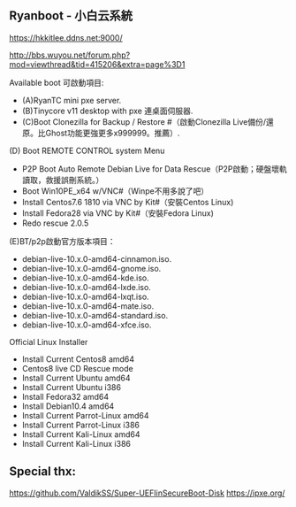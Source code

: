## Ryanboot - 小白云系統

https://hkkitlee.ddns.net:9000/

http://bbs.wuyou.net/forum.php?mod=viewthread&tid=415206&extra=page%3D1

Available boot 可啟動項目:

*  (A)RyanTC mini pxe server.
*  (B)Tinycore v11 desktop with pxe 連桌面伺服器.
*  (C)Boot Clonezilla for Backup / Restore #（啟動Clonezilla Live備份/還原。比Ghost功能更強更多x999999。推薦）.


(D) Boot REMOTE CONTROL system Menu
*  P2P Boot Auto Remote Debian Live for Data Rescue（P2P啟動；硬盤壞軌讀取，救援誤刪系統。）
*  Boot Win10PE_x64 w/VNC#（Winpe不用多說了吧）
*  Install Centos7.6 1810 via VNC by Kit#（安裝Centos Linux)
*  Install Fedora28 via VNC by Kit#（安裝Fedora Linux)
*  Redo rescue 2.0.5

(E)BT/p2p啟動官方版本項目：
*  debian-live-10.x.0-amd64-cinnamon.iso.
*  debian-live-10.x.0-amd64-gnome.iso.
*  debian-live-10.x.0-amd64-kde.iso.
*  debian-live-10.x.0-amd64-lxde.iso.
*  debian-live-10.x.0-amd64-lxqt.iso.
*  debian-live-10.x.0-amd64-mate.iso.
*  debian-live-10.x.0-amd64-standard.iso.
*  debian-live-10.x.0-amd64-xfce.iso.

Official Linux Installer
*  Install Current Centos8 amd64
*  Centos8 live CD Rescue mode
*  Install Current Ubuntu amd64
*  Install Current Ubuntu i386
*  Install Fedora32 amd64
*  Install Debian10.4 amd64
*  Install Current Parrot-Linux amd64
*  Install Current Parrot-Linux i386
*  Install Current Kali-Linux amd64
*  Install Current Kali-Linux i386


## Special thx:
https://github.com/ValdikSS/Super-UEFIinSecureBoot-Disk
https://ipxe.org/
